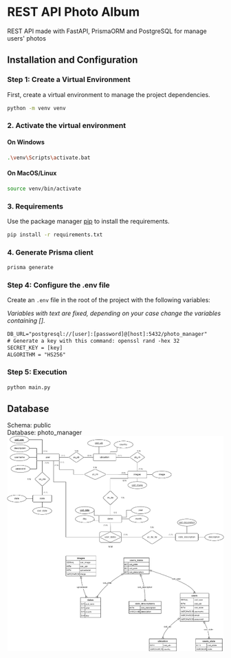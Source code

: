 # REST API Photo Album

REST API made with FastAPI, PrismaORM and PostgreSQL for manage users' photos

## Installation and Configuration

### Step 1: Create a Virtual Environment

First, create a virtual environment to manage the project dependencies.

```bash
python -m venv venv
```

### 2. Activate the virtual environment

#### On Windows

```bash
.\venv\Scripts\activate.bat
```

#### On MacOS/Linux

```bash
source venv/bin/activate
```

### 3. Requirements

Use the package manager [pip](https://pip.pypa.io/en/stable/) to install the requirements.

```bash
pip install -r requirements.txt
```

### 4. Generate Prisma client

```bash
prisma generate
```

### Step 4: Configure the .env file

Create an `.env` file in the root of the project with the following variables:

*Variables with text are fixed, depending on your case change the variables containing []*.

```plaintext
DB_URL="postgresql://[user]:[password]@[host]:5432/photo_manager"
# Generate a key with this command: openssl rand -hex 32
SECRET_KEY = [key]
ALGORITHM = "HS256"
```

### Step 5: Execution

```bash
python main.py
```

## Database

Schema: public  
Database: photo_manager  
<img src="https://github.com/Gokruzk/photo_manager_api/blob/main/db_diagram.png" height=500 width=700 alt="database model">
